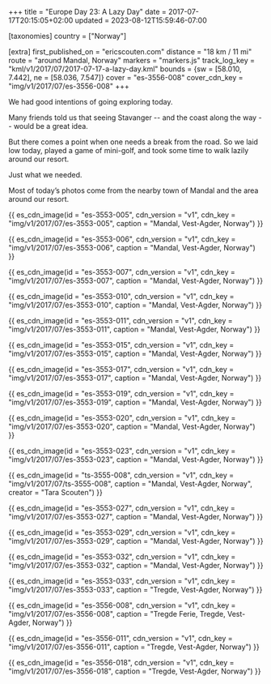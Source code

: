 +++
title = "Europe Day 23: A Lazy Day"
date = 2017-07-17T20:15:05+02:00
updated = 2023-08-12T15:59:46-07:00

[taxonomies]
country = ["Norway"]

[extra]
first_published_on = "ericscouten.com"
distance = "18 km / 11 mi"
route = "around Mandal, Norway"
markers = "markers.js"
track_log_key = "kml/v1/2017/07/2017-07-17-a-lazy-day.kml"
bounds = {sw = [58.010, 7.442], ne = [58.036, 7.547]}
cover = "es-3556-008"
cover_cdn_key = "img/v1/2017/07/es-3556-008"
+++

We had good intentions of going exploring today.

<!-- more -->

Many friends told us that seeing Stavanger -- and the coast along the way -- would be a great idea.

But there comes a point when one needs a break from the road. So we laid low today, played a game of mini-golf, and took some time to walk lazily around our resort.

Just what we needed.

Most of today’s photos come from the nearby town of Mandal and the area around our resort.

{{ es_cdn_image(id = "es-3553-005", cdn_version = "v1", cdn_key = "img/v1/2017/07/es-3553-005", caption = "Mandal, Vest-Agder, Norway") }}

{{ es_cdn_image(id = "es-3553-006", cdn_version = "v1", cdn_key = "img/v1/2017/07/es-3553-006", caption = "Mandal, Vest-Agder, Norway") }}

{{ es_cdn_image(id = "es-3553-007", cdn_version = "v1", cdn_key = "img/v1/2017/07/es-3553-007", caption = "Mandal, Vest-Agder, Norway") }}

{{ es_cdn_image(id = "es-3553-010", cdn_version = "v1", cdn_key = "img/v1/2017/07/es-3553-010", caption = "Mandal, Vest-Agder, Norway") }}

{{ es_cdn_image(id = "es-3553-011", cdn_version = "v1", cdn_key = "img/v1/2017/07/es-3553-011", caption = "Mandal, Vest-Agder, Norway") }}

{{ es_cdn_image(id = "es-3553-015", cdn_version = "v1", cdn_key = "img/v1/2017/07/es-3553-015", caption = "Mandal, Vest-Agder, Norway") }}

{{ es_cdn_image(id = "es-3553-017", cdn_version = "v1", cdn_key = "img/v1/2017/07/es-3553-017", caption = "Mandal, Vest-Agder, Norway") }}

{{ es_cdn_image(id = "es-3553-019", cdn_version = "v1", cdn_key = "img/v1/2017/07/es-3553-019", caption = "Mandal, Vest-Agder, Norway") }}

{{ es_cdn_image(id = "es-3553-020", cdn_version = "v1", cdn_key = "img/v1/2017/07/es-3553-020", caption = "Mandal, Vest-Agder, Norway") }}

{{ es_cdn_image(id = "es-3553-023", cdn_version = "v1", cdn_key = "img/v1/2017/07/es-3553-023", caption = "Mandal, Vest-Agder, Norway") }}

{{ es_cdn_image(id = "ts-3555-008", cdn_version = "v1", cdn_key = "img/v1/2017/07/ts-3555-008", caption = "Mandal, Vest-Agder, Norway", creator = "Tara Scouten") }}

{{ es_cdn_image(id = "es-3553-027", cdn_version = "v1", cdn_key = "img/v1/2017/07/es-3553-027", caption = "Mandal, Vest-Agder, Norway") }}

{{ es_cdn_image(id = "es-3553-029", cdn_version = "v1", cdn_key = "img/v1/2017/07/es-3553-029", caption = "Mandal, Vest-Agder, Norway") }}

{{ es_cdn_image(id = "es-3553-032", cdn_version = "v1", cdn_key = "img/v1/2017/07/es-3553-032", caption = "Mandal, Vest-Agder, Norway") }}

{{ es_cdn_image(id = "es-3553-033", cdn_version = "v1", cdn_key = "img/v1/2017/07/es-3553-033", caption = "Tregde, Vest-Agder, Norway") }}

{{ es_cdn_image(id = "es-3556-008", cdn_version = "v1", cdn_key = "img/v1/2017/07/es-3556-008", caption = "Tregde Ferie, Tregde, Vest-Agder, Norway") }}

{{ es_cdn_image(id = "es-3556-011", cdn_version = "v1", cdn_key = "img/v1/2017/07/es-3556-011", caption = "Tregde, Vest-Agder, Norway") }}

{{ es_cdn_image(id = "es-3556-018", cdn_version = "v1", cdn_key = "img/v1/2017/07/es-3556-018", caption = "Tregde, Vest-Agder, Norway") }}
